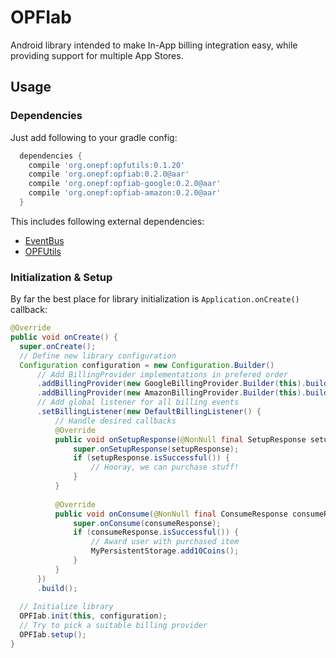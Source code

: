 # OPFIab
Android library intended to make In-App billing integration easy, while providing support for multiple App Stores.
## Usage
### Dependencies
Just add following to your gradle config:
```groovy
  dependencies {
    compile 'org.onepf:opfutils:0.1.20'
    compile 'org.onepf:opfiab:0.2.0@aar'
    compile 'org.onepf:opfiab-google:0.2.0@aar'
    compile 'org.onepf:opfiab-amazon:0.2.0@aar'
  }
```
This includes following external dependencies:
 - [EventBus](https://github.com/greenrobot/EventBus)
 - [OPFUtils](https://github.com/onepf/OPFUtils)

### Initialization & Setup
By far the best place for library initialization is ```Application.onCreate()``` callback:
```java
@Override
public void onCreate() {
  super.onCreate();
  // Define new library configuration
  Configuration configuration = new Configuration.Builder()
      // Add BillingProvider implementations in prefered order
      .addBillingProvider(new GoogleBillingProvider.Builder(this).build())
      .addBillingProvider(new AmazonBillingProvider.Builder(this).build())
      // Add global listener for all billing events
      .setBillingListener(new DefaultBillingListener() {
          // Handle desired callbacks
          @Override
          public void onSetupResponse(@NonNull final SetupResponse setupResponse) {
              super.onSetupResponse(setupResponse);
              if (setupResponse.isSuccessful()) {
                  // Hooray, we can purchase stuff!
              }
          }
          
          @Override
          public void onConsume(@NonNull final ConsumeResponse consumeResponse) {
              super.onConsume(consumeResponse);
              if (consumeResponse.isSuccessful()) {
                  // Award user with purchased item
                  MyPersistentStorage.add10Coins();
              } 
          }
      })
      .build();
  
  // Initialize library
  OPFIab.init(this, configuration);
  // Try to pick a suitable billing provider
  OPFIab.setup();
}

```
